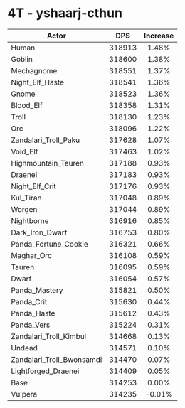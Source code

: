 # 4T - yshaarj-cthun
| Actor | DPS | Increase |
|---|:---:|:---:|
|Human|318913|1.48%|
|Goblin|318600|1.38%|
|Mechagnome|318551|1.37%|
|Night_Elf_Haste|318541|1.36%|
|Gnome|318523|1.36%|
|Blood_Elf|318358|1.31%|
|Troll|318130|1.23%|
|Orc|318096|1.22%|
|Zandalari_Troll_Paku|317628|1.07%|
|Void_Elf|317463|1.02%|
|Highmountain_Tauren|317188|0.93%|
|Draenei|317183|0.93%|
|Night_Elf_Crit|317176|0.93%|
|Kul_Tiran|317048|0.89%|
|Worgen|317044|0.89%|
|Nightborne|316916|0.85%|
|Dark_Iron_Dwarf|316753|0.80%|
|Panda_Fortune_Cookie|316321|0.66%|
|Maghar_Orc|316108|0.59%|
|Tauren|316095|0.59%|
|Dwarf|316054|0.57%|
|Panda_Mastery|315821|0.50%|
|Panda_Crit|315630|0.44%|
|Panda_Haste|315612|0.43%|
|Panda_Vers|315224|0.31%|
|Zandalari_Troll_Kimbul|314668|0.13%|
|Undead|314571|0.10%|
|Zandalari_Troll_Bwonsamdi|314470|0.07%|
|Lightforged_Draenei|314409|0.05%|
|Base|314253|0.00%|
|Vulpera|314235|-0.01%|
